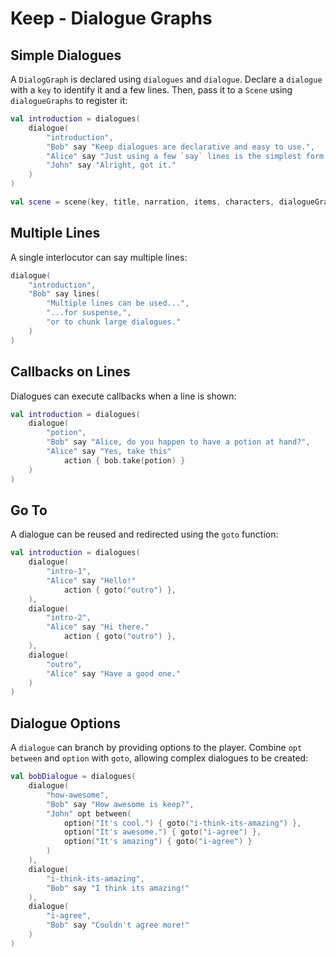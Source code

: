 # Keep - Dialogue Graphs

## Simple Dialogues

A `DialogGraph` is declared using `dialogues` and `dialogue`. Declare a `dialogue` with a `key` to identify it and a few lines. Then, pass it to a `Scene` using `dialogueGraphs` to register it:

```kotlin
val introduction = dialogues(
    dialogue(
        "introduction",
        "Bob" say "Keep dialogues are declarative and easy to use.",
        "Alice" say "Just using a few `say` lines is the simplest form.",
        "John" say "Alright, got it."
    )
)

val scene = scene(key, title, narration, items, characters, dialogueGraphs(introduction))
```

## Multiple Lines

A single interlocutor can say multiple lines:

```kotlin
dialogue(
    "introduction",
    "Bob" say lines(
        "Multiple lines can be used...",
        "...for suspense,",
        "or to chunk large dialogues."
    )
)
```

## Callbacks on Lines

Dialogues can execute callbacks when a line is shown:

```kotlin
val introduction = dialogues(
    dialogue(
        "potion",
        "Bob" say "Alice, do you happen to have a potion at hand?",
        "Alice" say "Yes, take this"
            action { bob.take(potion) }
    )
)
```

## Go To

A dialogue can be reused and redirected using the `goto` function:

```kotlin
val introduction = dialogues(
    dialogue(
        "intro-1",
        "Alice" say "Hello!"
            action { goto("outro") },
    ),
    dialogue(
        "intro-2",
        "Alice" say "Hi there."
            action { goto("outro") },
    ),
    dialogue(
        "outro",
        "Alice" say "Have a good one."
    )
)
```

## Dialogue Options

A `dialogue` can branch by providing options to the player. Combine `opt between` and `option` with `goto`, allowing complex dialogues to be created:

```kotlin
val bobDialogue = dialogues(
    dialogue(
        "how-awesome",
        "Bob" say "How awesome is keep?",
        "John" opt between(
            option("It's cool.") { goto("i-think-its-amazing") },
            option("It's awesome.") { goto("i-agree") },
            option("It's amazing") { goto("i-agree") }
        )
    ),
    dialogue(
        "i-think-its-amazing",
        "Bob" say "I think its amazing!"
    ),
    dialogue(
        "i-agree",
        "Bob" say "Couldn't agree more!"
    )
)
```
